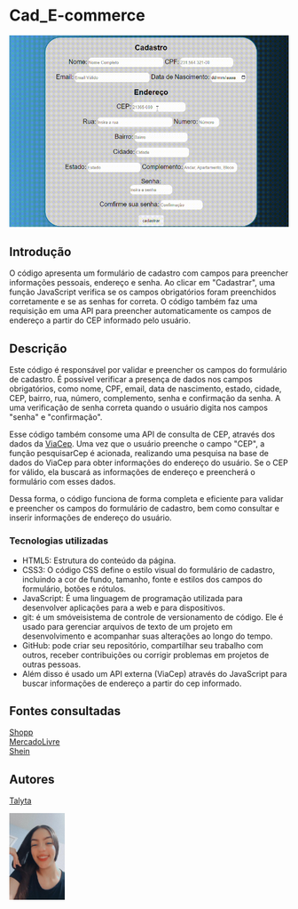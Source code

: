 # Cad_E-commerce

![image info](https://github.com/poxxataly26/Cad_E-commerce/blob/main/img/Gif.gif1_1.gif)

## Introdução
O código apresenta um formulário de cadastro com campos para preencher informações pessoais, endereço e senha. Ao clicar em "Cadastrar", uma função JavaScript verifica se os campos obrigatórios foram preenchidos corretamente e se as senhas for correta. O código também faz uma requisição em uma API para preencher automaticamente os campos de endereço a partir do CEP informado pelo usuário.

## Descrição
Este código é responsável por validar e preencher os campos do formulário de cadastro. É possível verificar a presença de dados nos campos obrigatórios, como nome, CPF, email, data de nascimento, estado, cidade, CEP, bairro, rua, número, complemento, senha e confirmação da senha. A uma verificação de senha correta quando o usuário digita nos campos "senha" e "confirmação".

Esse código também consome uma API de consulta de CEP, através dos dados da [ViaCep](https://viacep.com.br/). Uma vez que o usuário preenche o campo "CEP", a função pesquisarCep é acionada, realizando uma pesquisa na base de dados do ViaCep para obter informações do endereço do usuário. Se o CEP for válido, ela buscará as informações de endereço e preencherá o formulário com esses dados.

Dessa forma, o código funciona de forma completa e eficiente para validar e preencher os campos do formulário de cadastro, bem como consultar e inserir informações de endereço do usuário.


### Tecnologias utilizadas

- HTML5: Estrutura do conteúdo da página.
- CSS3: O código CSS define o estilo visual do formulário de cadastro, incluindo a cor de fundo, tamanho, fonte e estilos dos campos do formulário, botões e rótulos.
- JavaScript: É uma linguagem de programação utilizada para desenvolver aplicações para a web e para dispositivos.
- git: é um smóveisistema de controle de versionamento de código. Ele é usado para gerenciar arquivos de texto de um projeto em desenvolvimento e acompanhar suas alterações ao longo do tempo. 
- GitHub: pode criar seu repositório, compartilhar seu trabalho com outros, receber contribuições ou corrigir problemas em projetos de outras pessoas.
- Além disso é usado um API externa (ViaCep) através do JavaScript para buscar informações de endereço a partir do cep informado.

## Fontes consultadas

[Shopp](https://shopee.com.br/)  
[MercadoLivre](https://www.mercadolivre.com.br/)  
[Shein](https://br.shein.com/)  

## Autores

[Talyta](https://github.com/poxxataly26/Cad_E-commerce/blob/main/img/foto.jpeg) 

<img src="https://github.com/poxxataly26/Cad_E-commerce/blob/main/img/foto.jpeg" width="100px">
